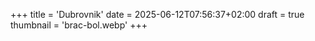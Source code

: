 +++
title = 'Dubrovnik'
date = 2025-06-12T07:56:37+02:00
draft = true
thumbnail = 'brac-bol.webp'
+++